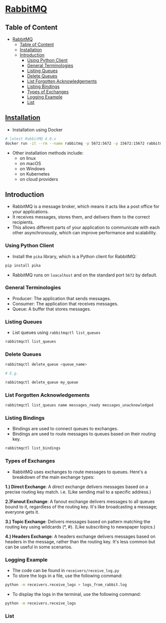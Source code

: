 # [RabbitMQ](https://www.rabbitmq.com/)

## Table of Content

- [RabbitMQ](#rabbitmq)
  - [Table of Content](#table-of-content)
  - [Installation](#installation)
  - [Introduction](#introduction)
    - [Using Python Client](#using-python-client)
    - [General Terminologies](#general-terminologies)
    - [Listing Queues](#listing-queues)
    - [Delete Queues](#delete-queues)
    - [List Forgotten Acknowledgements](#list-forgotten-acknowledgements)
    - [Listing Bindings](#listing-bindings)
    - [Types of Exchanges](#types-of-exchanges)
    - [Logging Example](#logging-example)
    - [List](#list)

## [Installation](https://www.rabbitmq.com/docs/download#docker)

- Installation using Docker

```sh
# latest RabbitMQ 4.0.x
docker run -it --rm --name rabbitmq -p 5672:5672 -p 15672:15672 rabbitmq:4.0-management
```

- Other installation methods include:
  - on linux
  - on macOS
  - on Windows
  - on Kubernetes
  - on cloud providers

## Introduction

- RabbitMQ is a message broker, which means it acts like a post office for your applications.
- It receives messages, stores them, and delivers them to the correct recipients.
- This allows different parts of your application to communicate with each other asynchronously, which can improve performance and scalability.

### Using Python Client

- Install the `pika` library, which is a Python client for RabbitMQ:

```sh
pip install pika
```

- RabbitMQ runs on `loacalhost` and on the standard port `5672` by default.

### General Terminologies

- Producer: The application that sends messages.
- Consumer: The application that receives messages.
- Queue: A buffer that stores messages.

### Listing Queues

- List queues using `rabbitmqctl list_queues`

```sh
rabbitmqctl list_queues
```

### Delete Queues

```sh
rabbitmqctl delete_queue <queue_name>

# E.g.

rabbitmqctl delete_queue my_queue
```

### List Forgotten Acknowledgements

```sh
rabbitmqctl list_queues name messages_ready messages_unacknowledged
```

### Listing Bindings

- Bindings are used to connect queues to exchanges.
- Bindings are used to route messages to queues based on their routing key.

```sh
rabbitmqctl list_bindings
```

### Types of Exchanges

- RabbitMQ uses exchanges to route messages to queues. Here's a breakdown of the main exchange types:

**1.) Direct Exchange**:  A direct exchange delivers messages based on a precise routing key match. i.e. (Like sending mail to a specific address.)

**2.)Fanout Exchange**: A fanout exchange delivers messages to all queues bound to it, regardless of the routing key.  It's like broadcasting a message; everyone gets it.

**3.) Topic Exchange**: Delivers messages based on pattern matching the routing key using wildcards (*, #). (Like subscribing to newspaper topics.)

**4.) Headers Exchange**: A headers exchange delivers messages based on headers in the message, rather than the routing key. It's less common but can be useful in some scenarios.

### Logging Example

- The code can be found in `receivers/receive_log.py`
- To store the logs in a file, use the following command:

```sh
python -m receivers.receive_logs > logs_from_rabbit.log
```

- To display the logs in the terminal, use the following command:

```sh
python -m receivers.receive_logs
```

### List
